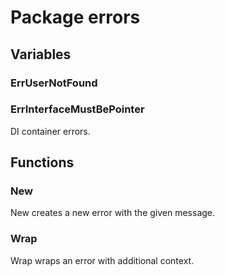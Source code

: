 # Package errors

## Variables

### ErrUserNotFound

### ErrInterfaceMustBePointer

DI container errors.

## Functions

### New

New creates a new error with the given message.

### Wrap

Wrap wraps an error with additional context.
